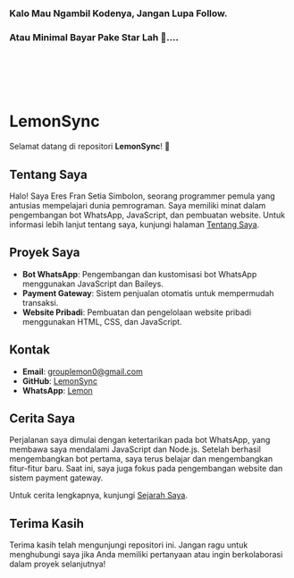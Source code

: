 ### Kalo Mau Ngambil Kodenya, Jangan Lupa Follow.
### Atau Minimal Bayar Pake Star Lah 🌟....

<br>
<br>
<br>
<br>

# LemonSync

Selamat datang di repositori **LemonSync**! 🚀

## Tentang Saya

Halo! Saya Eres Fran Setia Simbolon, seorang programmer pemula yang antusias mempelajari dunia pemrograman. Saya memiliki minat dalam pengembangan bot WhatsApp, JavaScript, dan pembuatan website. Untuk informasi lebih lanjut tentang saya, kunjungi halaman [Tentang Saya](https://lemonsync.github.io/WebAbout/main.html).

## Proyek Saya

- **Bot WhatsApp**: Pengembangan dan kustomisasi bot WhatsApp menggunakan JavaScript dan Baileys.
- **Payment Gateway**: Sistem penjualan otomatis untuk mempermudah transaksi.
- **Website Pribadi**: Pembuatan dan pengelolaan website pribadi menggunakan HTML, CSS, dan JavaScript.

## Kontak

- **Email**: [grouplemon0@gmail.com](mailto:grouplemon0@gmail.com)
- **GitHub**: [LemonSync](https://github.com/LemonSync)
- **WhatsApp**: [Lemon](https://wa.me/6282172175234)

## Cerita Saya

Perjalanan saya dimulai dengan ketertarikan pada bot WhatsApp, yang membawa saya mendalami JavaScript dan Node.js. Setelah berhasil mengembangkan bot pertama, saya terus belajar dan mengembangkan fitur-fitur baru. Saat ini, saya juga fokus pada pengembangan website dan sistem payment gateway.

Untuk cerita lengkapnya, kunjungi [Sejarah Saya](https://lemonsync.github.io/WebAbout/main.html).

## Terima Kasih

Terima kasih telah mengunjungi repositori ini. Jangan ragu untuk menghubungi saya jika Anda memiliki pertanyaan atau ingin berkolaborasi dalam proyek selanjutnya!

